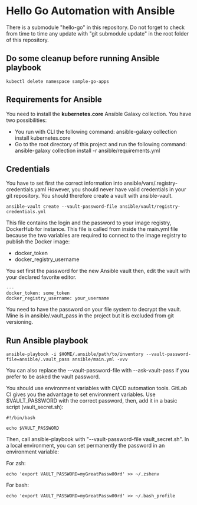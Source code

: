 # Hello Go Automation with Ansible

There is a submodule "hello-go" in this repository. Do not forget to check from time to time any update with "git submodule update" in the root folder of this repository.
## Do some cleanup before running Ansible playbook

    kubectl delete namespace sample-go-apps
## Requirements for Ansible

You need to install the **kubernetes.core** Ansible Galaxy collection. You have two possibilities:

- You run with CLI the following command: ansible-galaxy collection install kubernetes.core
- Go to the root directory of this project and run the following command: ansible-galaxy collection install -r ansible/requirements.yml

## Credentials

You have to set first the correct information into ansible/vars/.registry-credentials.yaml
However, you should never have valid credentials in your git repository. You should therefore create a vault with ansible-vault.

    ansible-vault create --vault-password-file ansible/vault/registry-credentials.yml

This file contains the login and the password to your image registry, DockerHub for instance.
This file is called from inside the main.yml file because the two variables are required to connect to the image registry to publish the Docker image:

- docker_token
- docker_registry_username

You set first the password for the new Ansible vault then, edit the vault with your declared favorite editor.

    ---
    docker_token: some_token
    docker_registry_username: your_username

You need to have the password on your file system to decrypt the vault. Mine is in ansible/.vault_pass in the project but it is excluded from git versioning.

## Run Ansible playbook

    ansible-playbook -i $HOME/.ansible/path/to/inventory --vault-password-file=ansible/.vault_pass ansible/main.yml -vvv

You can also replace the --vault-password-file with --ask-vault-pass if you prefer to be asked the vault password.

You should use environment variables with CI/CD automation tools. GitLab CI gives you the advantage to set environment variables. Use $VAULT_PASSWORD with the correct password, then, add it in a basic script (vault_secret.sh):

    #!/bin/bash
    
    echo $VAULT_PASSWORD

Then, call ansible-playbook with "--vault-password-file vault_secret.sh".
In a local environment, you can set permanently the password in an environment variable:

For zsh:

    echo 'export VAULT_PASSWORD=myGreatPassw00rd' >> ~/.zshenv

For bash:

    echo 'export VAULT_PASSWORD=myGreatPassw00rd' >> ~/.bash_profile